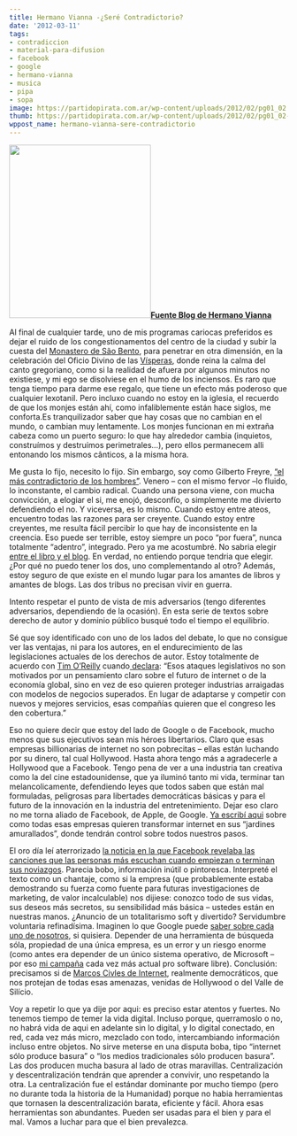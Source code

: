 ```yaml
---
title: Hermano Vianna -¿Seré Contradictorio?
date: '2012-03-11'
tags:
- contradiccion
- material-para-difusion
- facebook
- google
- hermano-vianna
- musica
- pipa
- sopa
image: https://partidopirata.com.ar/wp-content/uploads/2012/02/pg01_02.jpg
thumb: https://partidopirata.com.ar/wp-content/uploads/2012/02/pg01_02-150x150.jpg
wppost_name: hermano-vianna-sere-contradictorio
---
```


<a href="https://partidopirata.com.ar/wp-content/uploads/2012/02/pg01_02.jpg"><img class="alignleft  wp-image-3116" title="Hermano Vianna" src="https://partidopirata.com.ar/wp-content/uploads/2012/02/pg01_02.jpg" alt="" width="256" height="313" /></a><strong><a href="https://hermanovianna.wordpress.com/2012/03/10/serei-contraditorio/" target="_blank">Fuente Blog de Hermano Vianna</a></strong>

Al final de cualquier tarde, uno de mis programas cariocas preferidos es dejar el ruido de los congestionamentos del centro de la ciudad y subir la cuesta del <a href="http://www.osb.org.br/mosteiro/index.html">Monastero de São Bento</a>, para penetrar en otra dimensión, en la celebración del Oficio Divino de las <a href="http://pt.wikipedia.org/wiki/V%C3%A9speras">Vísperas</a>, donde reina la calma del canto gregoriano, como si la realidad de afuera por algunos minutos no existiese, y mi ego se disolviese en el humo de los inciensos. Es raro que tenga tiempo para darme ese regalo, que tiene un efecto más poderoso que cualquier lexotanil. Pero incluxo cuando no estoy en la iglesia, el recuerdo de que los monjes están ahí, como infaliblemente están hace siglos, me conforta.Es tranquilizador saber que hay cosas que no cambian en el mundo, o cambian muy lentamente. Los monjes funcionan en mi extraña cabeza como un puerto seguro: lo que hay alrededor cambia (inquietos, construímos y destruímos perimetrales…), pero ellos permanecem alli entonando los mismos cânticos, a la misma hora.

Me gusta lo fijo, necesito lo fijo. Sin embargo, soy como Gilberto Freyre, <a href="http://bvgf.fgf.org.br/portugues/colecoes/audio.html">“el más contradictorio de los hombres”</a>. Venero – con el mismo fervor –lo fluido, lo inconstante, el cambio radical. Cuando una persona viene, con mucha convicción, a elogiar el si, me enojó, desconfío, o simplemente me divierto defendiendo el no. Y viceversa, es lo mismo. Cuando estoy entre ateos, encuentro todas las razones para ser creyente. Cuando estoy entre creyentes, me resulta fácil percibir lo que hay de inconsistente en la creencia. Eso puede ser terrible, estoy siempre un poco “por fuera”, nunca totalmente “adentro”, integrado. Pero ya me acostumbré. No sabria elegir <a href="http://hermanovianna.wordpres.com/2012/03/03/blogsecolunas/">entre el libro y el blog</a>. En verdad, no entiendo porque tendria que elegir. ¿Por qué no puedo tener los dos, uno complementando al otro? Además, estoy seguro de que existe en el mundo lugar para los amantes de libros y amantes de blogs. Las dos tribus no precisan vivir en guerra.

Intento respetar el punto de vista de mis adversarios (tengo diferentes adversarios, dependiendo de la ocasión). En esta serie de textos sobre derecho de autor y dominio público busqué todo el tiempo el equilibrio.

Sé que soy identificado con uno de los lados del debate, lo que no consigue ver las ventajas, ni para los autores, en el endurecimiento de las legislaciones actuales de los derechos de autor. Estoy totalmente de acuerdo con <a href="http://radar.oreilly.com/tim/index.html">Tim O’Reilly</a> cuando<a href="http://radar.oreilly.com/2012/01/why-oreilly-went-dark.html"> declara</a>: “Esos ataques legislativos no son motivados por un pensamiento claro sobre el futuro de internet o de la economía global, sino en vez de eso quieren proteger industrias arraigadas con modelos de negocios superados. En lugar de adaptarse y competir con nuevos y mejores servicios, esas compañías quieren que el congreso les den cobertura.”

Eso no quiere decir que estoy del lado de Google o de Facebook, mucho menos que sus ejecutivos sean mis héroes libertarios. Claro que esas empresas billionarias de internet no son pobrecitas – ellas están luchando por su dinero, tal cual Hollywood. Hasta ahora tengo más a agradecerle a Hollywood que a Facebook. Tengo pena de ver a una industria tan creativa como la del cine estadounidense, que ya iluminó tanto mi vida, terminar tan melancolicamente, defendiendo leyes que todos saben que están mal formuladas, peligrosas para libertades democráticas básicas y para el futuro de la innovación en la industria del entretenimiento. Dejar eso claro no me torna aliado de Facebook, de Apple, de Google. <a href="http://hermanovianna.wordpres.com/2011/08/06/muros/">Ya escribí aqui</a> sobre como todas esas empresas quieren transformar internet en sus “jardines amurallados”, donde tendrán control sobre todos nuestros pasos.

El oro día leí aterrorizado <a href="http://mashable.com/2012/02/13/facebook-top-breakup-songs/">la noticia en la que Facebook revelaba las canciones que las personas más escuchan cuando empiezan o terminan sus noviazgos</a>. Parecia bobo, información inútil o pintoresca. Interpreté el texto como un chantaje, como si la empresa (que probablemente estaba demostrando su fuerza como fuente para futuras investigaciones de marketing, de valor incalculable) nos dijiese: conozco todo de sus vidas, sus deseos más secretos, su sensibilidad más básica – ustedes están en nuestras manos. ¿Anuncio de un totalitarismo soft y divertido? Servidumbre voluntaria refinadísima. Imaginen lo que Google puede <a href="https://www.eff.org/deeplinks/2012/02/how-remove-your-youtube-viewing-and-search-history-googles-new-privacy-policy">saber sobre cada uno de nosotros</a>, si quisiera. Depender de una herramienta de búsqueda sóla, propiedad de una única empresa, es un error y un riesgo enorme (como antes era depender de un único sistema operativo, de Microsoft – por eso <a href="http://www.overmundo.com.br/banco/a-diseminacao-silenciosa-do-software-livre">mi campaña</a> cada vez más actual pro software libre). Conclusión: precisamos si de <a href="https://partidopirata.com.ar/2730/brasil-marco-civil-de-internet-derechos-y-deberes-en-el-uso-de-internet">Marcos Civles de Internet</a>, realmente democráticos, que nos protejan de todas esas amenazas, venidas de Hollywood o del Valle de Silício.

Voy a repetir lo que ya dije por aqui: es preciso estar atentos y fuertes. No tenemos tiempo de temer la vida digital. Incluso porque, querramoslo o no, no habrá vida de aqui en adelante sin lo digital, y lo digital conectado, en red, cada vez más micro, mezclado con todo, intercambiando información incluso entre objetos. No sirve meterse en una disputa boba, tipo “internet sólo produce basura” o “los medios tradicionales sólo producen basura”. Las dos producen mucha basura al lado de otras maravillas. Centralización y descentralización tendrán que aprender a convivir, uno respetando la otra. La centralización fue el estándar dominante por mucho tiempo (pero no durante toda la historia de la Humanidad) porque no habia herramientas que tornasen la descentralización barata, eficiente y fácil. Ahora esas herramientas son abundantes. Pueden ser usadas para el bien y para el mal. Vamos a luchar para que el bien prevalezca.
